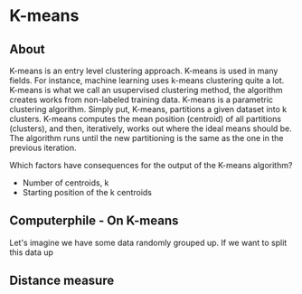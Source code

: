 # K-means

## About

K-means is an entry level clustering approach. K-means is used in many fields. For instance, machine learning uses k-means clustering quite a lot. K-means is what we call an usupervised clustering method, the algorithm creates works from non-labeled training data. K-means is a parametric clustering algorithm. Simply put, K-means, partitions a given dataset into k clusters. K-means computes the mean position (centroid) of all partitions (clusters), and then, iteratively, works out where the ideal means should be. The algorithm runs until the new partitioning is the same as the one in the previous iteration.

Which factors have consequences for the output of the K-means algorithm?

- Number of centroids, k
- Starting position of the k centroids

## Computerphile - On K-means

Let's imagine we have some data randomly grouped up. If we want to split this data up

## Distance measure
